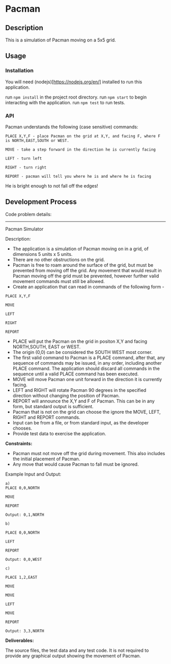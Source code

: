 # Pacman

## Description

This is a simulation of Pacman moving on a 5x5 grid.

## Usage

### Installation

You will need (nodejs)[https://nodejs.org/en/] installed to run this application.

run `npm install` in the project root directory.
run `npm start` to begin interacting with the application.
run `npm test` to run tests.


### API

Pacman understands the following (case sensitive) commands:
```
PLACE X,Y,F - place Pacman on the grid at X,Y, and facing F, where F is NORTH,EAST,SOUTH or WEST.

MOVE - take a step forward in the direction he is currently facing

LEFT - turn left

RIGHT - turn right

REPORT - pacman will tell you where he is and where he is facing
``` 

He is bright enough to not fall off the edges!

## Development Process



















Code problem details:

-----------

Pacman Simulator

Description:

- The application is a simulation of Pacman moving on in a grid, of dimensions 5 units x 5 units.
- There are no other obstructions on the grid.
- Pacman is free to roam around the surface of the grid, but must be prevented from moving off the grid. Any movement that would result in Pacman moving off the grid must  be prevented, however further valid movement commands must still be allowed.
- Create an application that can read in commands of the following form -

```
PLACE X,Y,F

MOVE

LEFT

RIGHT

REPORT
```

- PLACE will put the Pacman on the grid in positon X,Y and facing NORTH,SOUTH, EAST or WEST.
- The origin (0,0) can be considered the SOUTH WEST most corner.
- The first valid command to Pacman is a PLACE command, after that, any sequence of commands may be issued, in any order, including another PLACE command. The application should discard all commands in the sequence until a valid PLACE command has been executed.
- MOVE will move Pacman one unit forward in the direction it is currently facing.
- LEFT and RIGHT will rotate Pacman 90 degrees in the specified direction without changing the position of Pacman.
- REPORT will announce the X,Y and F of Pacman. This can be in any form, but standard output is sufficient.
- Pacman that is not on the grid can choose the ignore the MOVE, LEFT, RIGHT and REPORT commands.
- Input can be from a file, or from standard input, as the developer chooses.
- Provide test data to exercise the application.

**Constraints:**

- Pacman must not move off the grid during movement. This also includes the initial placement of Pacman.
- Any move that would cause Pacman to fall must be ignored.

Example Input and Output:
```
a)
PLACE 0,0,NORTH

MOVE

REPORT

Output: 0,1,NORTH
```
```
b)

PLACE 0,0,NORTH

LEFT

REPORT

Output: 0,0,WEST
```
```
c)

PLACE 1,2,EAST

MOVE

MOVE

LEFT

MOVE

REPORT

Output: 3,3,NORTH
```

**Deliverables:**

The source files, the test data and any test code.
It is not required to provide any graphical output showing the movement of Pacman.